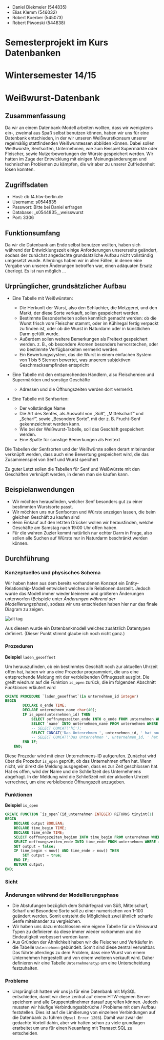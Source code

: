 - Daniel Diekmeier (544835)
- Elias Klemm (546032)
- Robert Koerber (545073)
- Robert Piwonski (544838)

# Semesterprojekt im Kurs Datenbanken
# Wintersemester 14/15
# Weißwurst-Datenbank

## Zusammenfassung

Da wir an einem Datenbank-Modell arbeiten wollten, dass wir wenigstens ein-, zweimal aus Spaß selbst benutzen können, haben wir uns für eine Datenbank entschieden, in der wir unseren Weißwurstkonsum unserer regelmäßig stattfindenden Weißwurstessen abbilden können.
Dabei sollen Weißwürste, Senfsorten, Unternehmen, wie zum Beispiel Supermärkte oder Fleischer, sowie Nutzerbewertungen der Würste gespeichert werden.
Wir hatten im Zuge der Entwicklung mit einigen Meinungsänderungen und technischen Problemen zu kämpfen, die wir aber zu unserer Zufriedenheit lösen konnten.

## Zugriffsdaten

- Host: 		db.f4.htw-berlin.de
- Username: 	s0544835
- Passwort: 	Bitte bei Daniel erfragen
- Database: 	_s0544835__weisswurst
- Port: 		3306

## Funktionsumfang

Da wir die Datenbank am Ende selbst benutzen wollten, haben sich während der Entwicklungszeit einige Anforderungen unsererseits geändert, sodass der zunächst angedachte grundsätzliche Aufbau nicht vollständig umgesetzt wurde. Allerdings haben wir in allen Fällen, in denen eine Vorgabe von unseren Änderungen betroffen war, einen adäquaten Ersatz überlegt.
Es ist nun möglich …

## Urprünglicher, grundsätzlicher Aufbau

- Eine Tabelle mit Weißwürsten:
	- Die Herkunft der Wurst, also den Schlachter, die Metzgerei, und den Markt, der diese Sorte verkauft, sollen gespeichert werden.
	- Bestimmte Besonderheiten sollen kenntlich gemacht werden: ob die Wurst frisch vom Fleischer stammt, oder im Kühlregal fertig verpackt zu finden ist, oder ob die Wurst in Naturdarm oder in künstlichen Darm gefüllt wurde.
	- Außerdem sollen weitere Bemerkungen als Freitext gespeichert werden. z. B., ob besondere Aromen besonders hervorstechen, oder wo bestimmte Verfügbarkeiten vermerkt werden.
	- Ein Bewertungssystem, das die Wurst in einem einfachen System von 1 bis 5 Sternen bewertet, was unserem subjektiven Geschmacksempfinden entspricht

- Eine Tabelle mit den entsprechenden Händlern, also Fleischereien und Supermärkten und sonstige Geschäfte
	- Adressen und die Öffnungszeiten werden dort vermerkt.

- Eine Tabelle mit Senfsorten:
	- Der vollständige Name
	- Die Art des Senfes, als Auswahl von „Süß“, „Mittelscharf“ und „Scharf“, sowie „Besondere Sorte“, mit der z. B. Frucht-Senf gekennzeichnet werden kann.
	- Wie bei der Weißwurst-Tabelle, soll das Geschäft gespeichert werden.
	- Eine Spalte für sonstige Bemerkungen als Freitext

Die Tabellen der Senfsorten und der Weißwürste sollen derart miteinander verknüpft werden, dass auch eine Bewertung gespeichert wird, die das Zusammenspiel von Senf und Wurst speichert

Zu guter Letzt sollen die Tabellen für Senf und Weißwürste mit den Geschäften verknüpft werden, in denen man sie kaufen kann.

## Beispielanwendungen

- Wir möchten herausfinden, welcher Senf besonders gut zu einer bestimmten Wurstsorte passt.
- Wir möchten uns nur Senfsorten und Würste anzeigen lassen, die beim gleichen Geschäft zu kaufen sind
- Beim Einkauf auf den letzten Drücker wollen wir herausfinden, welche Geschäfte am Samstag nach 19:00 Uhr offen haben.
- Für die wahren Zuzler kommt natürlich nur echter Darm in Frage, also sollen alle Suchen auf Würste nur in Naturdarm beschränkt werden können.

## Durchführung

### Konzeptuelles und physisches Schema

Wir haben haten aus dem bereits vorhandenen Konzept ein Entity-Relationship-Modell entwickelt welches alle Relationen darstellt. Jedoch wurde das Modell immer wieder kleineren und größeren Änderungen unterworfen (Beispiele unter *Änderungen während der Modellierungsphase*), sodass wir uns entschieden haben hier nur das finale Diagram zu zeigen.

![alt tag](img/Weisswurstdatenbank.jpg)

Aus diesem wurde ein Datenbankmodell welches zusätzlich Datentypen definiert. (Dieser Punkt stimmt glaube ich noch nicht ganz.)

### Prozeduren

**Beispiel** `laden_geoeffnet`

Um herauszufinden, ob ein bestimmtes Geschäft noch zur aktuellen Uhrzeit offen hat, haben wir uns eine Prozedur programmiert, die uns eine entsprechende Meldung mit der verbleibenden Öffnugszeit ausgibt. Die  greift wiedrum auf die Funktion `is_open` zurück, die im folgenden Abschnitt *Funktionen* erläutert wird

```sql
CREATE PROCEDURE `laden_geoeffnet`(in unternehmen_id integer)
BEGIN 
		DECLARE o_ende TIME;
        DECLARE unternehmen_name char(40);
        IF is_open(unternehmen_id) THEN
            SELECT oeffnungszeiten_ende INTO o_ende FROM unternehmen WHERE id = unternehmen_id;
            SELECT `name` INTO unternehmen_name FROM unternehmen WHERE id = unternehmen_id;
            -- SELECT CONCAT('hi');
            SELECT CONCAT('Das Untenrehmen ', unternehmen_id, ' hat noch ', TIMEDIFF(NOW(), o_ende));
			-- SELECT CONCAT('Das Unternehmen ', unternehmen_id, ' hat noch ', HOUR(o_ende-NOW()), ' Stunde(n) und ', MINUTE(o_ende-NOW()), 'geöffnet.');
		END IF;
    END;
```
Diese Prozedur wird mit einer Unternehmens-ID aufgerufen. Zunächst wird über die Prozedur `is_open` geprüft, ob das Unternehmen offen hat. Wenn nicht, wir direkt die Meldung ausgegeben, dass es zur Zeit geschlossen hat. Hat es offen, wird der Name und die Schließzeit des Unternehmens abgefragt. In der Meldung wird die Schließzeit mit der aktuellen Uhrzeit verrechnet, um eine verbleibende Öffnungszeit anzugeben.

### Funktionen

**Beispiel** `is_open`

```sql
CREATE FUNCTION `is_open`(id_unternehmen INTEGER) RETURNS tinyint(1)
BEGIN
	DECLARE output BOOLEAN;
    DECLARE time_begin TIME;
    DECLARE time_ende TIME;
    SELECT oeffnungszeiten_beginn INTO time_begin FROM unternehmen WHERE id = id_unternehmen;
	SELECT oeffnungszeiten_ende INTO time_ende FROM unternehmen WHERE id = id_unternehmen;
    SET output = false;
    IF time_begin < now() AND time_ende > now() THEN
		SET output = true;
    END IF;
    RETURN output;
END;
```

### Sicht

### Änderungen während der Modellierungsphase
- Die Abstufungen bezüglich dem Schärfegrad von Süß, Mittelscharf, Scharf und Besondere Sorte soll zu einer numerischen von 1-100 geändert werden. Somit entsteht die Möglichkeit zwei ähnlich scharfe Senfe miteinander zu vergleichen.
- Wir haben uns dazu entschlossen eine eigene Tabelle für die Weiswurst Typen zu definieren da diese immer wieder vorkommen und die Eindeutigkeit verbessert werden kann.
- Aus Gründen der Ähnlichkeit haben wir die Fleischer und Verkäufer in die Tabelle `Unternehmen` gebündelt. Somit sind diese zentral verwaltbar. Das führte allerdings zu dem Problem, dass eine Wurst von einem Unternehmen hergestellt und von einem weiteren verkauft wird. Daher definieren wir eine Tabelle `Unternehmenstyp` um eine Unterscheidung festzuhalten.

### Probleme
- Ursprünglich hatten wir uns ja für eine Datenbank mit MySQL entschieden, damit wir diese zentral auf einem HTW-eigenen Server speichern und alle Gruppenteilnehmer darauf zugreifen können. Jedoch mussten wir häufige Verbindungsabbrüche / Probleme mit dem Aufbau feststellen. Dies ist auf die Limitierung von einzelnen Verbindungen auf die Datenbank zu führen (`Mysql Error 1203`). Damit war zwar der gedachte Vorteil dahin, aber wir hatten schon zu viele grundlagen erarbeitet um uns für einen Neuanfang mit Tranasct SQL zu entscheiden.
